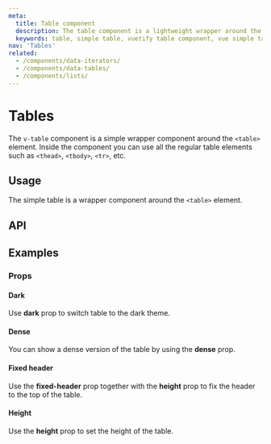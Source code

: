 ```yaml
---
meta:
  title: Table component
  description: The table component is a lightweight wrapper around the table element that provides a Material Design feel without all the baggage.
  keywords: table, simple table, vuetify table component, vue simple table component, table component
nav: 'Tables'
related:
  - /components/data-iterators/
  - /components/data-tables/
  - /components/lists/
---
```


# Tables

The `v-table` component is a simple wrapper component around the `<table>` element. Inside the component you can use all the regular table elements such as `<thead>`, `<tbody>`, `<tr>`, etc.

<entry-ad />

## Usage

The simple table is a wrapper component around the `<table>` element.

<example file="v-table/usage" />

## API

<api-inline />

## Examples

### Props

#### Dark

Use **dark** prop to switch table to the dark theme.

<example file="v-table/prop-dark" />

#### Dense

You can show a dense version of the table by using the **dense** prop.

<example file="v-table/prop-dense" />

#### Fixed header

Use the **fixed-header** prop together with the **height** prop to fix the header to the top of the table.

<example file="v-table/prop-fixed-header" />

#### Height

Use the **height** prop to set the height of the table.

<example file="v-table/prop-height" />

<backmatter />
